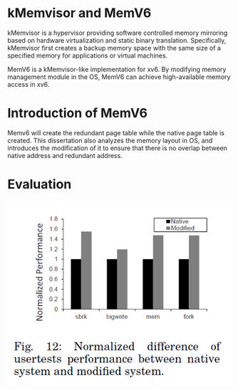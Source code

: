 kMemvisor and MemV6
=========
kMemvisor is a hypervisor providing software controlled memory mirroring based on hardware virtualization and static binary translation. Specifically, kMemvisor first creates a backup memory space with the same size of a specified memory for applications or virtual machines.   

MemV6 is a kMemvisor-like implementation for xv6. By modifying memory management module in the OS, MemV6 can achieve high-available memory access in xv6. 

Introduction of MemV6
=========
Memv6 will create the redundant page table while the native page table is created. This dissertation also analyzes the memory layout in OS, and introduces the modification of it to ensure that there is no overlap between native address and redundant address.
  
Evaluation
=========
![evaluation](pic/evaluation.png)